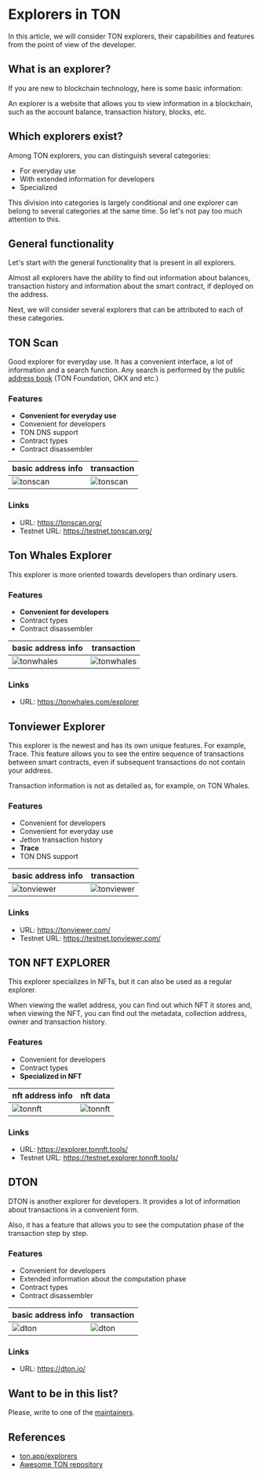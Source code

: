 # Explorers in TON

In this article, we will consider TON explorers, their capabilities and features from the point of view of the developer.

## What is an explorer?

If you are new to blockchain technology, here is some basic information:

An explorer is a website that allows you to view information in a blockchain, such as the account balance, transaction history, blocks, etc.

## Which explorers exist?

Among TON explorers, you can distinguish several categories:

- For everyday use
- With extended information for developers
- Specialized

This division into categories is largely conditional and one explorer can belong to several categories at the same time. So let's not pay too much attention to this.

## General functionality

Let's start with the general functionality that is present in all explorers.

Almost all explorers have the ability to find out information about balances, transaction history and information about the smart contract, if deployed on the address.

Next, we will consider several explorers that can be attributed to each of these categories.

## TON Scan

Good explorer for everyday use. It has a convenient interface, a lot of information and a search function. Any search is performed by the public [address book](https://github.com/catchain/tonscan/blob/master/src/addrbook.json) (TON Foundation, OKX and etc.)

### Features

- **Convenient for everyday use**
- Convenient for developers
- TON DNS support
- Сontract types
- Contract disassembler

| basic address info                                            | transaction                                                  |
| ------------------------------------------------------------- | ------------------------------------------------------------ |
| ![tonscan](/static/img/explorers-in-ton/eit-tonscan-info.png) | ![tonscan](/static/img/explorers-in-ton/eit-tonscan-txn.png) |

### Links

- URL: https://tonscan.org/
- Testnet URL: https://testnet.tonscan.org/

## Ton Whales Explorer

This explorer is more oriented towards developers than ordinary users.

### Features

- **Convenient for developers**
- Сontract types
- Contract disassembler

| basic address info                                                | transaction                                                      |
| ----------------------------------------------------------------- | ---------------------------------------------------------------- |
| ![tonwhales](/static/img/explorers-in-ton/eit-tonwhales-info.png) | ![tonwhales](/static/img/explorers-in-ton/eit-tonwhales-txn.png) |

### Links

- URL: https://tonwhales.com/explorer

## Tonviewer Explorer

This explorer is the newest and has its own unique features.
For example, Trace. This feature allows you to see the entire sequence of transactions between smart contracts, even if subsequent transactions do not contain your address.

Transaction information is not as detailed as, for example, on TON Whales.

### Features

- Convenient for developers
- Convenient for everyday use
- Jetton transaction history
- **Trace**
- TON DNS support

| basic address info                                                | transaction                                                      |
| ----------------------------------------------------------------- | ---------------------------------------------------------------- |
| ![tonviewer](/static/img/explorers-in-ton/eit-tonviewer-info.png) | ![tonviewer](/static/img/explorers-in-ton/eit-tonviewer-txn.png) |

### Links

- URL: https://tonviewer.com/
- Testnet URL: https://testnet.tonviewer.com/

## TON NFT EXPLORER

This explorer specializes in NFTs, but it can also be used as a regular explorer.

When viewing the wallet address, you can find out which NFT it stores and, when viewing the NFT, you can find out the metadata, collection address, owner and transaction history.

### Features

- Convenient for developers
- Сontract types
- **Specialized in NFT**

| nft address info                                                    | nft data                                                               |
| ------------------------------------------------------------------- | ---------------------------------------------------------------------- |
| ![tonnft](/static/img/explorers-in-ton/eit-tonnftexplorer-info.png) | ![tonnft](/static/img/explorers-in-ton/eit-tonnftexplorer-nftdata.png) |

### Links

- URL: https://explorer.tonnft.tools/
- Testnet URL: https://testnet.explorer.tonnft.tools/

## DTON

DTON is another explorer for developers. It provides a lot of information about transactions in a convenient form.

Also, it has a feature that allows you to see the computation phase of the transaction step by step.

### Features

- Convenient for developers
- Extended information about the computation phase
- Сontract types
- Contract disassembler

| basic address info                               | transaction                                     |
| ------------------------------------------------------- | ------------------------------------------------------ |
| ![dton](/static/img/explorers-in-ton/eit-dton-info.png) | ![dton](/static/img/explorers-in-ton/eit-dton-txn.png) |

### Links

- URL: https://dton.io/

## Want to be in this list?

Please, write to one of the [maintainers](/docs/contribute/maintainers.md).

## References

- [ton.app/explorers](https://ton.app/explorers)
- [Awesome TON repository](https://github.com/ton-community/awesome-ton)
